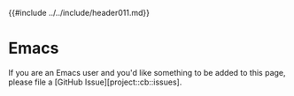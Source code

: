 {{#include ../../include/header011.md}}

# Emacs

If you are an Emacs user and you'd like something to be added to this page,
please file a [GitHub Issue][project::cb::issues].
